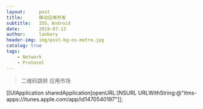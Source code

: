 ```yaml
---
layout:     post
title:      移动应用开发
subtitle:   IOS，Android
date:       2019-07-13
author:     lanbery
header-img: img/post-bg-os-metro.jpg
catalog: true
tags:
    - Network
    - Protocol	
---
```

> 二维码跳转 应用市场

[[UIApplication sharedApplication]openURL:[NSURL URLWithString:@"itms-apps://itunes.apple.com/app/id1470540197"]];
